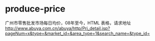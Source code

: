 # produce-price

广州市零售批发市场每日均价，08年至今，HTML 表格，请求地址 http://www.abuya.com.cn/abuya/http/Pri_detail.jsp?pageNum=x&type=&market_id=&area_type=1&search_name=&type_id=
